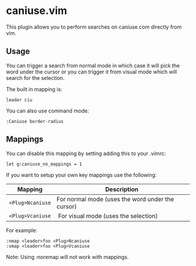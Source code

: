 caniuse.vim
===========

This plugin allows you to perform searches on caniuse.com directly from vim.

Usage
-----

You can trigger a search from normal mode in which case it will pick the word
under the cursor or you can trigger it from visual mode which will search for
the selection.

The built in mapping is:
```
leader ciu
```

You can also use command mode:
```
:Caniuse border-radius
```

Mappings
--------------

You can disable this mapping by setting adding this to your .vimrc:
```
let g:caniuse_no_mappings = 1
```

If you want to setup your own key mappings use the following:

Mapping              | Description
---------------------|-------------------------------------------------
```<Plug>Ncaniuse``` | For normal mode (uses the word under the cursor)
```<Plug>Vcaniuse``` | For visual mode (uses the selection)

For example:
```
:nmap <leader>foo <Plug>Ncaniuse
:vmap <leader>foo <Plug>Vcaniuse
```

Note: Using :noremap will not work with <Plug> mappings.
